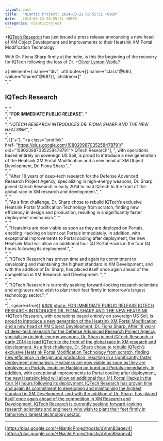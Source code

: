 ```yaml
---
layout: post
title:  "Niantic Project: 2014-03-21 03:55:51 +0900"
date:   2014-03-21 03:55:51 +0900
categories: nianticproject
---
```

+[IQTech Research](https://plus.google.com/108020987035258478791 "") has just issued a press release announcing a new head of XM Object Development and improvements to their Heatsink XM Portal Modification Technology.

With Dr. Fiona Sharp firmly at the helm, is this the beginning of the recovery for IQTech following the loss of Dr. +[Oliver Lynton-Wolfe](https://plus.google.com/108200572857719809031 "")?

x{:element=>{:name=>"div", :attributes=>[{:name=>"class"@680, :value=>"shared"@687}], :children=>["<br />", "<h2>IQTech Research</h2>", "<br />", "<b>FOR IMMEDIATE PUBLIC RELEASE</b>", "<br />", "<br />", "<i>IQTECH RESEARCH INTRODUCES DR. FIONA SHARP AND THE NEW HEATSINK</i>", "<br />", "<br />", [["+"], "<a class=\"proflink\" href=\"https://plus.google.com/108020987035258478791\" oid=\"108020987035258478791\">IQTech Research</a>"], ", with operations based entirely on sovereign US Soil, is proud to introduce a new generation of the Heatsink XM Portal Modification and a new head of XM Object Development, Dr. Fiona Sharp.", "<br />", "<br />", "After 18 years of deep-tech research for the Defense Advanced Research Project Agency, specializing in high-energy weapons, Dr. Sharp joined IQTech Research in early 2014 to lead IQTech to the front of the global race in XM research and development.", "<br />", "<br />", "As a first challenge, Dr. Sharp chose to rebuild IQTech’s exclusive Heatsink Portal Modification Technology from scratch, finding new efficiency in design and production, resulting in a significantly faster deployment mechanism.", "<br />", "<br />", "Heatsinks are now viable as soon as they are deployed on Portals, enabling Hacking on burnt out Portals immediately. In addition, with exceptional improvements to Portal cooling after deployment, the new Heatsink Mod will allow an additional four (4) Portal Hacks in the four (4) hours following its deployment.", "<br />", "<br />", "IQTech Research has proven time and again its commitment to developing and maintaining the highest standard in XM Development, and with the addition of Dr. Sharp, has placed itself once again ahead of the competition in XM Research and Development. ", "<br />", "<br />", "IQTech Research is currently seeking forward-looking research scientists and engineers who wish to plant their feet firmly in tomorrow’s largest technology sector.", "<br />", "<br />"], :ignore=>true}}
[#### photo: FOR IMMEDIATE PUBLIC RELEASE
IQTECH RESEARCH INTRODUCES DR. FIONA SHARP AND THE NEW HEATSINK
+IQTech Research, with operations based entirely on sovereign US Soil, is proud to introduce a new generation of the Heatsink XM Portal Modification and a new head of XM Object Development, Dr. Fiona Sharp.
After 18 years of deep-tech research for the Defense Advanced Research Project Agency, specializing in high-energy weapons, Dr. Sharp joined IQTech Research in early 2014 to lead IQTech to the front of the global race in XM research and development.
As a first challenge, Dr. Sharp chose to rebuild IQTech’s exclusive Heatsink Portal Modification Technology from scratch, finding new efficiency in design and production, resulting in a significantly faster deployment mechanism.
Heatsinks are now viable as soon as they are deployed on Portals, enabling Hacking on burnt out Portals immediately. In addition, with exceptional improvements to Portal cooling after deployment, the new Heatsink Mod will allow an additional four (4) Portal Hacks in the four (4) hours following its deployment.
IQTech Research has proven time and again its commitment to developing and maintaining the highest standard in XM Development, and with the addition of Dr. Sharp, has placed itself once again ahead of the competition in XM Research and Development.
IQTech Research is currently seeking forward-looking research scientists and engineers who wish to plant their feet firmly in tomorrow’s largest technology sector.](https://lh6.googleusercontent.com/-7BL5ZtQqLnM/Uys4BC_mRGI/AAAAAAAAAZI/JzxvKITAT5c/w1275-h1650/HeatsinkUpdate.png "")
- - -
[https://plus.google.com/+NianticProject/posts/dVnmB3aqev4](https://plus.google.com/+NianticProject/posts/dVnmB3aqev4)
